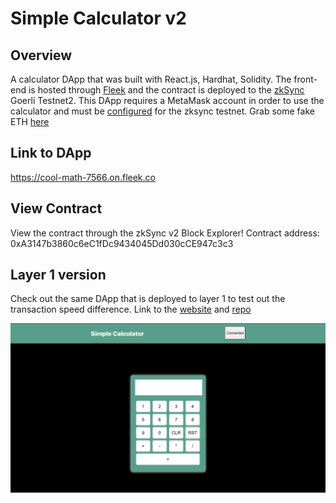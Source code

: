 # Simple Calculator v2

## Overview

A calculator DApp that was built with React.js, Hardhat, Solidity. The front-end is hosted through [Fleek](https://fleek.co/) and the contract is deployed to the [zkSync](https://zksync.io/) Goerli Testnet2. This DApp requires a MetaMask account in order to use the calculator and must be [configured](https://v2-docs.zksync.io/dev/fundamentals/testnet.html#connecting-metamask) for the zksync testnet. Grab some fake ETH [here](https://goerlifaucet.com/)

## Link to DApp

https://cool-math-7566.on.fleek.co

## View Contract

View the contract through the zkSync v2 Block Explorer!
Contract address: 0xA3147b3860c6eC1fDc9434045Dd030cCE947c3c3

## Layer 1 version

Check out the same DApp that is deployed to layer 1 to test out the transaction speed difference. Link to the [website](https://quiet-grass-6199.on.fleek.co) and [repo](https://github.com/justbytes/simple-calculator)


![projectPicture](./assets/images/calcDapp.png)
